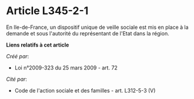 # Article L345-2-1

En Ile-de-France, un dispositif unique de veille sociale est mis en place à la demande et sous l'autorité du représentant de
l'Etat dans la région.

**Liens relatifs à cet article**

_Créé par_:

  - Loi n°2009-323 du 25 mars 2009 - art. 72

_Cité par_:

  - Code de l'action sociale et des familles - art. L312-5-3 (V)
